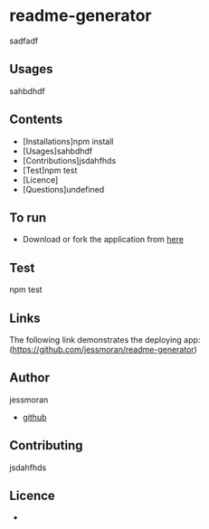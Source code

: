 # readme-generator
  sadfadf

  ## Usages
  sahbdhdf

  ## Contents
  * [Installations]npm install
  * [Usages]sahbdhdf
  * [Contributions]jsdahfhds
  * [Test]npm test
  * [Licence]
  * [Questions]undefined

  ## To run
  - Download or fork the application from [here](https://github.com/jessmoran/readme-generator)

  ## Test
  npm test

  ## Links
  The following link demonstrates the deploying app:
  (https://github.com/jessmoran/readme-generator)

  ## Author
  jessmoran
  - [github](https://github.com/jessmoran)

  ## Contributing
  jsdahfhds

  ## Licence
  - 